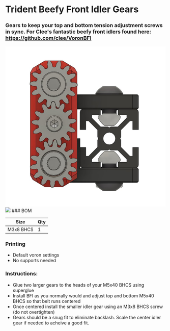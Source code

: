 
# Trident Beefy Front Idler Gears
 ### Gears to keep your top and bottom tension adjustment screws in sync. For Clee's fantastic beefy front idlers found here: https://github.com/clee/VoronBFI
<img src="./Images/beefgears.jpg" width=600>
<img src="./Images/beefgears.gif" width=600>
### BOM

Size | Qty
--- | ---
M3x8 BHCS    | 1

### Printing
  * Default voron settings
  * No supports needed

### Instructions:

  * Glue two larger gears to the heads of your M5x40 BHCS using superglue
  * Install BFI as you normally would and adjust top and bottom M5x40 BHCS so that belt runs centered 
  * Once centered install the smaller idler gear using an M3x8 BHCS screw (do not overtighten)
  * Gears should be a snug fit to eliminate backlash. Scale the center idler gear if needed to acheive a good fit. 
    
